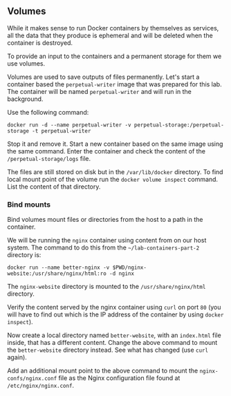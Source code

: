 ## Volumes

While it makes sense to run Docker containers by themselves as services, all the data that they produce is ephemeral and will be deleted when the container is destroyed.

To provide an input to the containers and a permanent storage for them we use volumes.

Volumes are used to save outputs of files permanently.
Let's start a container based the `perpetual-writer` image that was prepared for this lab.
The container will be named `perpetual-writer` and will run in the background.

Use the following command:

```console
docker run -d --name perpetual-writer -v perpetual-storage:/perpetual-storage -t perpetual-writer
```

Stop it and remove it.
Start a new container based on the same image using the same command.
Enter the container and check the content of the `/perpetual-storage/logs` file.

The files are still stored on disk but in the `/var/lib/docker` directory.
To find local mount point of the volume run the `docker volume inspect` command.
List the content of that directory.

### Bind mounts

Bind volumes mount files or directories from the host to a path in the container.

We will be running the `nginx` container using content from on our host system.
The command to do this from the `~/lab-containers-part-2` directory is:

```console
docker run --name better-nginx -v $PWD/nginx-website:/usr/share/nginx/html:ro -d nginx
```

The `nginx-website` directory is mounted to the `/usr/share/nginx/html` directory.

Verify the content served by the nginx container using `curl` on port `80` (you will have to find out which is the IP address of the container by using `docker inspect`).

Now create a local directory named `better-website`, with an `index.html` file inside, that has a different content.
Change the above command to mount the `better-website` directory instead.
See what has changed (use `curl` again).

Add an additional mount point to the above command to mount the `nginx-confs/nginx.conf` file as the Nginx configuration file found at `/etc/nginx/nginx.conf`.
